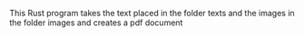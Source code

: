 This Rust program takes the text placed in the folder texts and the images in the folder images and creates a pdf document